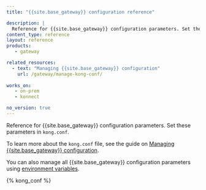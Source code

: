 ```yaml
---
title: "{{site.base_gateway}} configuration reference"

description: |
  Reference for {{site.base_gateway}} configuration parameters. Set these parameters in kong.conf.
content_type: reference
layout: reference
products:
   - gateway

related_resources:
  - text: "Managing {{site.base_gateway}} configuration"
    url: /gateway/manage-kong-conf/
   
works_on:
   - on-prem
   - konnect

no_version: true
---
```


Reference for {{site.base_gateway}} configuration parameters. Set these parameters in `kong.conf`.

To learn more about the `kong.conf` file, see the guide on [Managing {{site.base_gateway}} configuration](/gateway/manage-kong-conf/).

You can also manage all {{site.base_gateway}} configuration parameters using [environment variables](/gateway/manage-kong-conf/#environment-variables).

{% kong_conf %}
